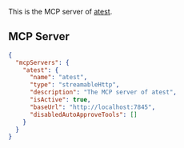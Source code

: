 This is the MCP server of [atest](https://github.com/linuxsuren/api-testing).

## MCP Server

```json
{
  "mcpServers": {
    "atest": {
      "name": "atest",
      "type": "streamableHttp",
      "description": "The MCP server of atest",
      "isActive": true,
      "baseUrl": "http://localhost:7845",
      "disabledAutoApproveTools": []
    }
  }
}
```
